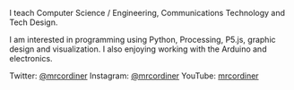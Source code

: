 I teach Computer Science / Engineering, Communications Technology and Tech Design.

I am interested in programming using Python, Processing, P5.js, graphic design and visualization. I also enjoying working with the Arduino and electronics. 

Twitter: [@mrcordiner](https://www.instagram.com/mrcordiner "@mrcordiner")
Instagram:  [@mrcordiner](https://www.instagram.com/mrcordiner "@mrcordiner")
YouTube: [mrcordiner](http://youtube.com/mrcordiner "Mr. Cordiner's YouTube Channel")

<!---
mrcordiner/mrcordiner is a ✨ special ✨ repository because its `README.md` (this file) appears on your GitHub profile.
You can click the Preview link to take a look at your changes.
--->
